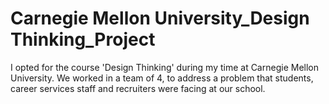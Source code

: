 # Carnegie Mellon University_Design Thinking_Project
I opted for the course 'Design Thinking' during my time at Carnegie Mellon University.  We worked in a team of 4, to address a problem that students, career services staff and recruiters were facing at our school.

